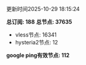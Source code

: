 更新时间2025-10-29 18:15:24

**总订阅: 188**
**总节点: 37635**
- vless节点: 16341
- hysteria2节点: 12

**google ping有效节点: 112**
